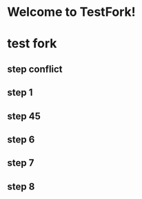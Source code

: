 # Welcome to TestFork!

# test fork

## step conflict

## step 1

## step 45

## step 6

## step 7

## step 8

